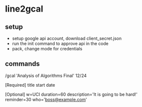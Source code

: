 # line2gcal

## setup
- setup google api account, download client_secret.json
- run the init command to approve api in the code
- pack, change mode for credentials


## commands
/gcal 'Analysis of Algorithms Final' 12/24

[Required]
title
start date

[Optional]
w=UCI 
duration=60
description='It is going to be hard!' 
reminder=30 
who='boss@example.com'


